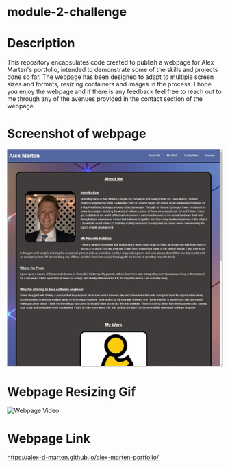# module-2-challenge

# Description
This repository encapsulates code created to publish a webpage for Alex Marten's portfolio, intended to demonstrate some of the skills and projects done so far. The webpage has been designed to adapt to multiple screen sizes and formats, resizing containers and images in the process. I hope you enjoy the webpage and if there is any feedback feel free to reach out to me through any of the avenues provided in the contact section of the webpage.

# Screenshot of webpage
![Webpage Screenshot](https://github.com/alex-d-marten/alex-marten-portfolio/blob/main/assets/images/Webpage%20Screenshot.jpg)

# Webpage Resizing Gif
![Webpage Video](https://github.com/alex-d-marten/alex-marten-portfolio/blob/main/assets/images/Alex%20Marten%20Portfolio.gif)

# Webpage Link
https://alex-d-marten.github.io/alex-marten-portfolio/
